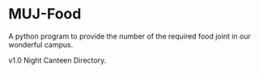 # MUJ-Food
A python program to provide the number of the required food joint in our wonderful campus.

v1.0 Night Canteen Directory.
